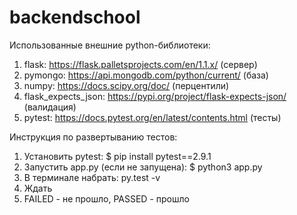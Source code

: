 # backendschool

Использованные внешние python-библиотеки:
1) flask: https://flask.palletsprojects.com/en/1.1.x/                       (сервер)
2) pymongo: https://api.mongodb.com/python/current/                         (база)
3) numpy: https://docs.scipy.org/doc/                                       (перцентили)
4) flask_expects_json: https://pypi.org/project/flask-expects-json/         (валидация)
5) pytest: https://docs.pytest.org/en/latest/contents.html                  (тесты)

Инструкция по развертыванию тестов:
1) Установить pytest: $ pip install pytest==2.9.1 
2) Запустить app.py (если не запущена): $ python3 app.py
3) В терминале набрать: py.test -v
4) Ждать
5) FAILED - не прошло, PASSED - прошло
